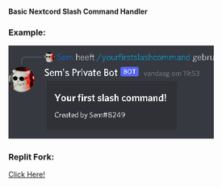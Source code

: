 #### Basic Nextcord Slash Command Handler

### Example:
<img src="images/yourfirstslashcommand.png">

### Replit Fork:
<a href="https://replit.com/@semnoach10/Nextcord-Basic-Slashcommand-Handler">Click Here!</a>